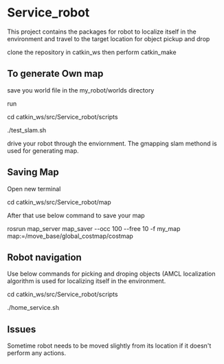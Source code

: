 # Service_robot
This project contains the packages for robot to localize itself in the environment and travel to the target location for object pickup and drop

clone the repository in catkin_ws
then perform catkin_make

## To generate Own map
save you world file in the my_robot/worlds directory

run

cd catkin_ws/src/Service_robot/scripts

./test_slam.sh 

drive your robot through the enviornment. The gmapping slam methond is used for generating map.

## Saving Map
Open new terminal 

cd catkin_ws/src/Service_robot/map

After that use below command to save your map

rosrun map_server map_saver --occ 100 --free 10 -f my_map map:=/move_base/global_costmap/costmap

## Robot navigation
Use below commands for picking and droping objects (AMCL localization algorithm is used for localizing itself in the environment.

cd catkin_ws/src/Service_robot/scripts

./home_service.sh

## Issues
Sometime robot needs to be moved slightly from its location if it doesn't perform any actions.

